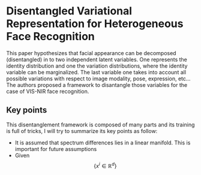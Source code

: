 # Disentangled Variational Representation for Heterogeneous Face Recognition

This paper hypothesizes that facial appearance can be decomposed (disentangled) in to two independent latent variables.
One represents the identity distribution and one the variation distributions, where the identity variable can be marginalized.
The last variable one takes into account all possible variations with respect to image modality, pose, expression, etc...
The authors proposed a framework to disantangle those variables for the case of VIS-NIR face recognition.

## Key points

This disentanglement framework is composed of many parts and its training is full of tricks, I will try to summarize its key points as follow:

  - It is assumed that spectrum differences lies in a linear manifold. This is important for future assumptions
  - Given  $$ \{x^{i} \in \mathbb{R}^d \} $$


